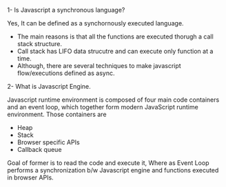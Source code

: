 1-  Is Javascript a synchronous language?

Yes, It can be defined as a synchornously executed language. 

- The main reasons is that all the functions are executed thorugh a call stack structure.
- Call stack has LIFO data strucutre and can execute only function at a time.
- Although, there are several techniques to make javascript flow/executions defined as async.

2- What is Javascript Engine.

Javascript runtime environment is composed of four main code containers and an event loop, which together form modern JavaScript runtime environment. Those containers are

- Heap
- Stack
- Browser specific APIs
- Callback queue

Goal of former is to read the code and execute it, Where as Event Loop performs a synchronization b/w Javascript engine and functions executed in browser APIs.


